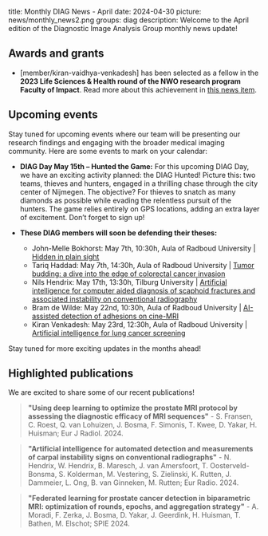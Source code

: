 title: Monthly DIAG News - April
date: 2024-04-30
picture: news/monthly_news2.png
groups: diag
description: Welcome to the April edition of the Diagnostic Image Analysis Group monthly news update!

## Awards and grants

- [member/kiran-vaidhya-venkadesh] has been selected as a fellow in the **2023 Life Sciences & Health round of the NWO research program Faculty of Impact**. Read more about this achievement in [this news item](https://www.diagnijmegen.nl/news/kiran-vaidhya-venkadesh-faculty-of-impact-fellow/).

## Upcoming events

Stay tuned for upcoming events where our team will be presenting our research findings and engaging with the broader medical imaging community. Here are some events to mark on your calendar:

- **DIAG Day May 15th – Hunted the Game:** For this upcoming DIAG Day, we have an exciting activity planned: the DIAG Hunted! Picture this: two teams, thieves and hunters, engaged in a thrilling chase through the city center of Nijmegen. The objective? For thieves to snatch as many diamonds as possible while evading the relentless pursuit of the hunters. The game relies entirely on GPS locations, adding an extra layer of excitement. Don’t forget to sign up!

- **These DIAG members will soon be defending their theses:**
  - John-Melle Bokhorst: May 7th, 10:30h, Aula of Radboud University | [Hidden in plain sight](https://www.ru.nl/en/about-us/events/hidden-in-plain-sight)
  - Tariq Haddad: May 7th, 14:30h, Aula of Radboud University | [Tumor budding: a dive into the edge of colorectal cancer invasion](https://www.ru.nl/en/about-us/events/tumor-budding-a-dive-into-the-edge-of-colorectal-cancer-invasion)
  - Nils Hendrix: May 17th, 13:30h, Tilburg University | [Artificial intelligence for computer aided diagnosis of scaphoid fractures and associated instability on conventional radiography](https://www.tilburguniversity.edu/current/events/phd-defense-njm-hendrix)
  - Bram de Wilde: May 22nd, 10:30h, Aula of Radboud University | [AI-assisted detection of adhesions on cine-MRI](https://www.ru.nl/en/about-us/events/detection-of-adhesions-on-cine-mri-with-artificial-intelligence)
  - Kiran Venkadesh: May 23rd, 12:30h, Aula of Radboud University | [Artificial intelligence for lung cancer screening](https://www.ru.nl/en/about-us/events/ai-for-lung-cancer-screening)

Stay tuned for more exciting updates in the months ahead!

## Highlighted publications

We are excited to share some of our recent publications!

> **"Using deep learning to optimize the prostate MRI protocol by assessing the diagnostic efficacy of MRI sequences"** - S. Fransen, C. Roest, Q. van Lohuizen, J. Bosma, F. Simonis, T. Kwee, D. Yakar, H. Huisman; Eur J Radiol. 2024.

> **"Artificial intelligence for automated detection and measurements of carpal instability signs on conventional radiographs"** - N. Hendrix, W. Hendrix, B. Maresch, J. van Amersfoort, T. Oosterveld-Bonsma, S. Kolderman, M. Vestering, S. Zielinski, K. Rutten, J. Dammeier, L. Ong, B. van Ginneken, M. Rutten; Eur Radio. 2024.

> **"Federated learning for prostate cancer detection in biparametric MRI: optimization of rounds, epochs, and aggregation strategy"** - A. Moradi, F. Zerka, J. Bosma, D. Yakar, J. Geerdink, H. Huisman, T. Bathen, M. Elschot; SPIE 2024.
